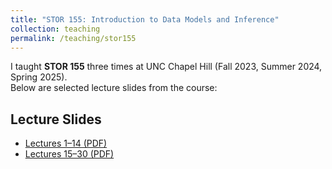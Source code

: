 ```yaml
---
title: "STOR 155: Introduction to Data Models and Inference"
collection: teaching
permalink: /teaching/stor155
---
```


I taught **STOR 155** three times at UNC Chapel Hill (Fall 2023, Summer 2024, Spring 2025).  
Below are selected lecture slides from the course:

## Lecture Slides

- [Lectures 1–14 (PDF)](/assets/files/stor155/Lectures_1_to_14.pdf)
- [Lectures 15–30 (PDF)](/assets/files/stor155/Lectures_15_to_30.pdf)
